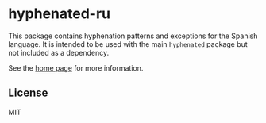 # hyphenated-ru

This package contains hyphenation patterns and exceptions for the Spanish language. It is intended to be used with the main `hyphenated` package
but not included as a dependency.

See the [home page](https://github.com/sergeysolovev/hyphenated) for more
information.

## License

MIT
